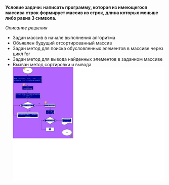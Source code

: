 **Условие задачи: написать программу, которая из имеющегося массива строк формирует массив из строк, длина которых меньше либо равна 3 символа.**

_Описание решения_ 
* Задан массив в начале выполнения алгоритма
* Объявлен будущий отсортированный массив
* Задан метод для поиска обусловленных элементов в массиве через цикл for
* Задан метод для вывода найденных элементов в заданном массиве
* Вызван метод сортировки и вывода
![Блок-схема](Start.jpg)